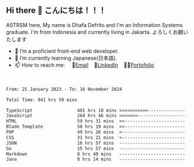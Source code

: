 ## Hi there 👋 こんにちは！！！
ASTRSM here, My name is Dhafa Defrito and I'm an Information Systems graduate. I'm from Indonesia and currently living in Jakarta. よろしくお願いたします

- 🔭 I’m a proficient front-end web developer.
- 🌱 I’m currently learning Japanese(日本語).
- 📫 How to reach me: &nbsp;&nbsp;&nbsp;&nbsp;📧[Email](ddefrito@gmail.com)&nbsp;&nbsp;&nbsp;&nbsp;💼[LinkedIn](https://www.linkedin.com/in/dhafa-defrita-rama-yudistira-9357a9229/)&nbsp;&nbsp;&nbsp;&nbsp;👨‍🎨[Portofolio](https://ddefrito.vercel.app/)
<br>
<!-- <p align="left">
<a href="https://github.com/ASTRSM">
  <img height="180em" src="https://github-readme-stats-eight-theta.vercel.app/api?username=ASTRSM&show_icons=true&theme=dracula&include_all_commits=true&count_private=true"/>
  <img height="180em" src="https://github-readme-stats-eight-theta.vercel.app/api/top-langs/?username=ASTRSM&layout=compact&langs_count=8&theme=dracula"/>
</a>
</p> -->

<!--START_SECTION:waka-->

```txt
From: 25 January 2023 - To: 16 November 2024

Total Time: 941 hrs 59 mins

TypeScript                 401 hrs 18 mins >>>>>>>>>>>--------------   42.60 %
JavaScript                 264 hrs 46 mins >>>>>>>------------------   28.11 %
HTML                       59 hrs 31 mins  >>-----------------------   06.32 %
Blade Template             58 hrs 19 mins  >>-----------------------   06.19 %
PHP                        49 hrs 26 mins  >------------------------   05.25 %
CSS                        31 hrs 21 mins  >------------------------   03.33 %
JSON                       16 hrs 57 mins  -------------------------   01.80 %
Go                         15 hrs 57 mins  -------------------------   01.69 %
Markdown                   8 hrs 40 mins   -------------------------   00.92 %
Java                       8 hrs 14 mins   -------------------------   00.87 %
```

<!--END_SECTION:waka-->
